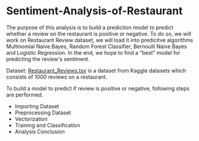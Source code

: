 # Sentiment-Analysis-of-Restaurant
The purpose of this analysis is to build a prediction model to predict whether a review on the restaurant is positive or negative. To do so, we will work on Restaurant Review dataset, we will load it into predicitve algorithms Multinomial Naive Bayes, Random Forest Classifier, Bernoulli Naive Bayes and Logistic Regression. In the end, we hope to find a "best" model for predicting the review's sentiment.

Dataset: [Restaurant_Reviews.tsv](https://drive.google.com/file/d/1Z-M9nmIm6tH4kgTkfRyVSuyCDHvOYd_G/view?usp=sharing) is a dataset from Kaggle datasets which consists of 1000 reviews on a restaurant.

To build a model to predict if review is positive or negative, following steps are performed.

* Importing Dataset
* Preprocessing Dataset
* Vectorization
* Training and Classification
* Analysis Conclusion
